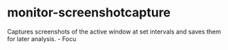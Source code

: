 # monitor-screenshotcapture
Captures screenshots of the active window at set intervals and saves them for later analysis. - Focu
